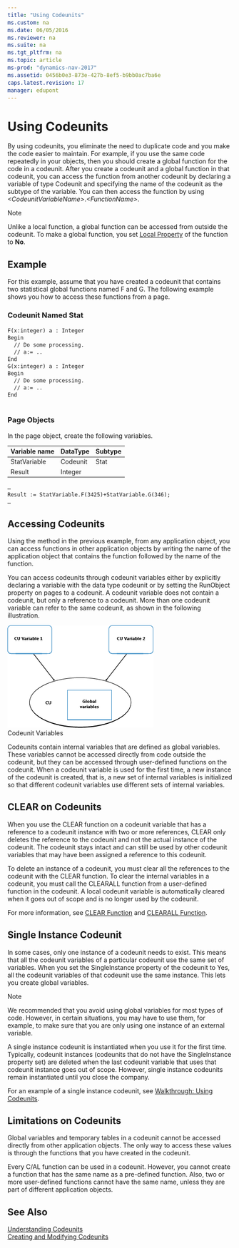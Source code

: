 ```yaml
---
title: "Using Codeunits"
ms.custom: na
ms.date: 06/05/2016
ms.reviewer: na
ms.suite: na
ms.tgt_pltfrm: na
ms.topic: article
ms-prod: "dynamics-nav-2017"
ms.assetid: 0456b0e3-873e-427b-8ef5-b9bb0ac7ba6e
caps.latest.revision: 17
manager: edupont
---
```

# Using Codeunits
By using codeunits, you eliminate the need to duplicate code and you make the code easier to maintain. For example, if you use the same code repeatedly in your objects, then you should create a global function for the code in a codeunit. After you create a codeunit and a global function in that codeunit, you can access the function from another codeunit by declaring a variable of type Codeunit and specifying the name of the codeunit as the subtype of the variable. You can then access the function by using *\<CodeunitVariableName\>*.*\<FunctionName\>*.  
  
> [!NOTE]  
>  Unlike a local function, a global function can be accessed from outside the codeunit. To make a global function, you set [Local Property](Local-Property.md) of the function to **No**.  
  
## Example  
 For this example, assume that you have created a codeunit that contains two statistical global functions named F and G. The following example shows you how to access these functions from a page.  
  
### Codeunit Named Stat  
  
```  
F(x:integer) a : Integer  
Begin  
  // Do some processing.  
  // a:= ..  
End  
G(x:integer) a : Integer  
Begin  
  // Do some processing.  
  // a:= ..  
End  
  
```  
  
### Page Objects  
 In the page object, create the following variables.  
  
|Variable name|DataType|Subtype|  
|-------------------|--------------|-------------|  
|StatVariable|Codeunit|Stat|  
|Result|Integer||  
  
```  
…  
Result := StatVariable.F(3425)+StatVariable.G(346);  
…  
```  
  
## Accessing Codeunits  
 Using the method in the previous example, from any application object, you can access functions in other application objects by writing the name of the application object that contains the function followed by the name of the function.  
  
 You can access codeunits through codeunit variables either by explicitly declaring a variable with the data type codeunit or by setting the RunObject property on pages to a codeunit. A codeunit variable does not contain a codeunit, but only a reference to a codeunit. More than one codeunit variable can refer to the same codeunit, as shown in the following illustration.  
  
 ![Codeunit variables](media/NAVCodeunitVariables.png "NAVCodeunitVariables")  
Codeunit Variables  
  
 Codeunits contain internal variables that are defined as global variables. These variables cannot be accessed directly from code outside the codeunit, but they can be accessed through user\-defined functions on the codeunit. When a codeunit variable is used for the first time, a new instance of the codeunit is created, that is, a new set of internal variables is initialized so that different codeunit variables use different sets of internal variables.  
  
## CLEAR on Codeunits  
 When you use the CLEAR function on a codeunit variable that has a reference to a codeunit instance with two or more references, CLEAR only deletes the reference to the codeunit and not the actual instance of the codeunit. The codeunit stays intact and can still be used by other codeunit variables that may have been assigned a reference to this codeunit.  
  
 To delete an instance of a codeunit, you must clear all the references to the codeunit with the CLEAR function. To clear the internal variables in a codeunit, you must call the CLEARALL function from a user\-defined function in the codeunit. A local codeunit variable is automatically cleared when it goes out of scope and is no longer used by the codeunit.  
  
 For more information, see [CLEAR Function](CLEAR-Function.md) and [CLEARALL Function](CLEARALL-Function.md).  
  
## Single Instance Codeunit  
 In some cases, only one instance of a codeunit needs to exist. This means that all the codeunit variables of a particular codeunit use the same set of variables. When you set the SingleInstance property of the codeunit to Yes, all the codeunit variables of that codeunit use the same instance. This lets you create global variables.  
  
> [!NOTE]  
>  We recommended that you avoid using global variables for most types of code. However, in certain situations, you may have to use them, for example, to make sure that you are only using one instance of an external variable.  
  
 A single instance codeunit is instantiated when you use it for the first time. Typically, codeunit instances \(codeunits that do not have the SingleInstance property set\) are deleted when the last codeunit variable that uses that codeunit instance goes out of scope. However, single instance codeunits remain instantiated until you close the company.  
  
 For an example of a single instance codeunit, see [Walkthrough: Using Codeunits](Walkthrough:%20Using%20Codeunits.md).  
  
## Limitations on Codeunits  
 Global variables and temporary tables in a codeunit cannot be accessed directly from other application objects. The only way to access these values is through the functions that you have created in the codeunit.  
  
 Every C/AL function can be used in a codeunit. However, you cannot create a function that has the same name as a pre\-defined function. Also, two or more user\-defined functions cannot have the same name, unless they are part of different application objects.  
  
## See Also  
 [Understanding Codeunits](Understanding-Codeunits.md)   
 [Creating and Modifying Codeunits](Creating-and-Modifying-Codeunits.md)
